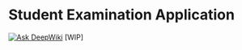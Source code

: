 # Student Examination Application  
[![Ask DeepWiki](https://deepwiki.com/badge.svg)](https://deepwiki.com/LilConsul/hell-app)
[WIP]
